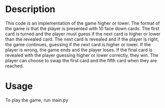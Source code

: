 # Description
This code is an implementation of the game higher or lower.
The format of the game is that the player is presented with 10 face down cards. 
The first card is turned and the player must guess if the next card is higher or lower than the revealed card.
The next card is revealed and if the player is right, the game continues, guessing if the next card is higher or lower.
If the player is wrong, the game ends and the player loses.
If the final card is revealed with the player guessing higher or lower correctly, they win.
The player can choose to swap the first card and the fifth card when they are reached.
# Usage
To play the game, run main.py

